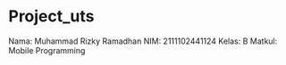 # Project_uts
Nama: Muhammad Rizky Ramadhan 
NIM: 2111102441124
Kelas: B
Matkul: Mobile Programming
